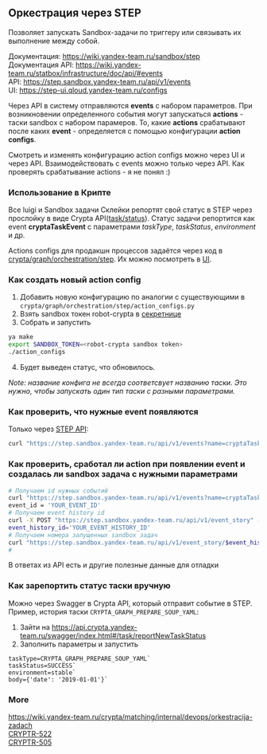 ## Оркестрация через STEP

Позволяет запускать Sandbox-задачи по триггеру или связывать их выполнение между собой.

Документация: <https://wiki.yandex-team.ru/sandbox/step>  
Документация API: <https://wiki.yandex-team.ru/statbox/infrastructure/doc/api/#events>  
API: <https://step.sandbox.yandex-team.ru/api/v1/events>  
UI: <https://step-ui.qloud.yandex-team.ru/configs>

Через API в систему отправляются **events** с набором параметров.
При возникновении определенного события могут запускаться **actions** - таски sandbox с набором парамеров.
То, какие **actions** срабатывают после каких **event** - определяется с помощью конфигурации **action configs**.

Смотреть и изменять конфигурацию action configs можно через UI и через API.
Взаимодействовать с events можно только через API.
Как проверять срабатывание actions - я не понял :)

### Использование в Крипте
Все luigi и Sandbox задачи Склейки репортят свой статус в STEP через прослойку в виде Crypta API([task/status](https://api.crypta.yandex-team.ru/swagger/index.html#/task/reportNewTaskStatus)).
Статус задачи репортится как event **cryptaTaskEvent** с параметрами *taskType*, *taskStatus*, *environment* и др.

Actions configs для продакшн процессов задаётся через код в [crypta/graph/orchestration/step](https://a.yandex-team.ru/arc/trunk/arcadia/crypta/graph/orchestration/step).
Их можно посмотреть в [UI](https://step-ui.qloud.yandex-team.ru/configs/?author=robot-crypta).

### Как создать новый action config
1. Добавить новую конфигурацию по аналогии с существующими в `crypta/graph/orchestration/step/action_configs.py`
2. Взять sandbox токен robot-crypta в [секретнице](https://yav.yandex-team.ru)
3. Собрать и запустить 
```bash  
ya make  
export SANDBOX_TOKEN=<robot-crypta sandbox token>  
./action_configs  
```
4. Будет выведен статус, что обновилось.

*Note: название конфига не всегда соответсвует названию таски. Это нужно, чтобы запускать один тип таски с разными параметрами.*

### Как проверить, что нужные event появляются
Только через [STEP API](https://step.sandbox.yandex-team.ru/api/v1/events):
```bash
curl "https://step.sandbox.yandex-team.ru/api/v1/events?name=cryptaTaskEvent&params__taskType=CRYPTA_GRAPH_HUMAN_MATCHING_YAML&sort=-_id&limit=2" | jq
```

### Как проверить, сработал ли action при появлении event и создалась ли  sandbox задача с нужными параметрами
```bash
# Получаем id нужных событий
curl "https://step.sandbox.yandex-team.ru/api/v1/events?name=cryptaTaskEvent&params__taskType=CRYPTA_GRAPH_HUMAN_MATCHING_YAML&sort=-_id&limit=2" | jq '.result[]._id'
event_id = 'YOUR_EVENT_ID'
# Получаем event history id
curl -X POST "https://step.sandbox.yandex-team.ru/api/v1/event_story" -d "id=$event_id" | jq '.id'
event_history_id='YOUR_EVENT_HISTORY_ID'
# Получаем номера запущенных sandbox задач
curl "https://step.sandbox.yandex-team.ru/api/v1/event_story/$event_history_id" | jq '.result.produced_tasks[].sandbox_task_id'
# 
```
В ответах из API есть и другие полезные данные для отладки


### Как зарепортить статус таски вручную
Можно через Swagger в Crypta API, который отправит событие в STEP.
Пример, история таски `CRYPTA_GRAPH_PREPARE_SOUP_YAML`:
1. Зайти на <https://api.crypta.yandex-team.ru/swagger/index.html#/task/reportNewTaskStatus>
2. Заполнить параметры и запустить
```
taskType=CRYPTA_GRAPH_PREPARE_SOUP_YAML`
taskStatus=SUCCESS`
environment=stable`
body={'date': '2019-01-01'}`
```

### More
<https://wiki.yandex-team.ru/crypta/matching/internal/devops/orkestracija-zadach>  
[CRYPTR-522](https://st.yandex-team.ru/CRYPTR-522)  
[CRYPTR-505](https://st.yandex-team.ru/CRYPTR-505)  